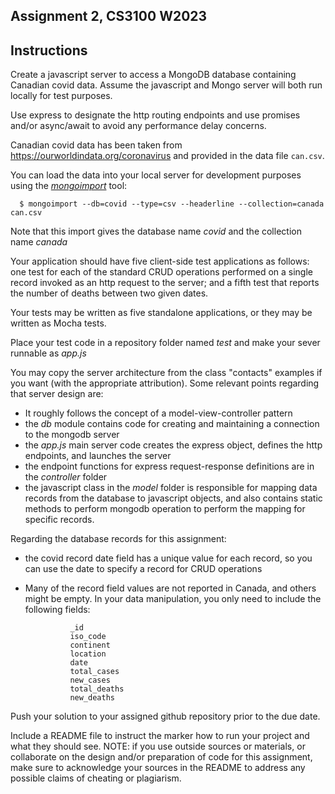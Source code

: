 ## Assignment 2, CS3100 W2023

## Instructions

Create a javascript server to access a MongoDB database containing Canadian covid data. Assume the javascript and Mongo server will both run locally for test purposes.

Use express to designate the http routing endpoints and use promises and/or async/await to avoid any performance delay concerns.

Canadian covid data has been taken from <https://ourworldindata.org/coronavirus> and provided in the data file `can.csv`.

You can load the data into your local server for development purposes using the [_mongoimport_](https://www.mongodb.com/docs/database-tools/mongoimport/) tool:

      $ mongoimport --db=covid --type=csv --headerline --collection=canada can.csv

Note that this import gives the database name _covid_ and the collection name _canada_

Your application should have five client-side test applications as follows: one test for each of the standard CRUD operations performed on a single record invoked as an http request to the server; and a fifth test that reports the number of deaths between two given dates.

Your tests may be written as five standalone applications, or they may be written as Mocha tests.

Place your test code in a repository folder named _test_ and make your sever runnable as _app.js_

You may copy the server architecture from the class "contacts" examples if you want (with the appropriate attribution). Some relevant points regarding that server design are:

* It roughly follows the concept of a model-view-controller pattern
* the _db_ module contains code for creating and maintaining a connection to the mongodb server
* the _app.js_ main server code creates the express object, defines the http endpoints, and launches the server
* the endpoint functions for express request-response definitions are in the _controller_ folder 
* the javascript class in the _model_ folder is responsible for mapping data records from the database to javascript objects, and also contains static methods to perform mongodb operation to perform the mapping for specific records. 

Regarding the database records for this assignment:

* the covid record date field has a unique value for each record, so you can use the date to specify a record for CRUD operations 
* Many of the record field values are not reported in Canada, and others might be empty. In your data manipulation, you only need to include the following fields:

                _id
                iso_code
                continent
                location
                date
                total_cases
                new_cases
                total_deaths
                new_deaths


Push your solution to your assigned github repository prior to the due date. 

Include a README file to instruct the marker how to run your project and what they should see. NOTE: if you use outside sources or materials, or collaborate on the design and/or preparation of code for this assignment, make sure to acknowledge your sources in the README to address any possible claims of cheating or plagiarism.
